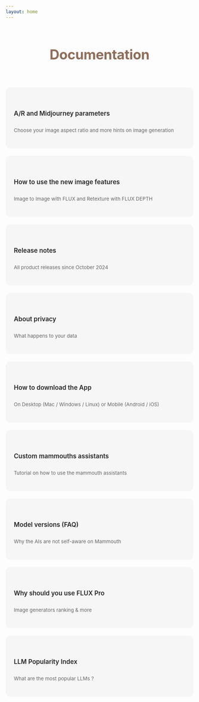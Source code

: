 ```yaml
---
layout: home
---
```


<style>
    /* Mode clair */
    :root {
        --bg-color: #f6f6f7 !important;
        --text-color: #252525 !important;
        --detail-text: #666666 !important;
        --card-hover-border: #8e6e59 !important;
        --title-color: #8e6e59 !important;
        --card-shadow: rgba(0, 0, 0, 0.1) !important;
        --vp-c-brand-1: #8e6e59 !important;
        --vp-c-brand-2:rgb(72, 58, 49) !important;
    }

    /* Mode sombre */
    html.dark {
        --bg-color: #252525 !important;
        --text-color: #ffffff !important;
        --detail-text: #8b8b8b !important;
        --card-hover-border: #8b8b8b !important;
        --title-color: #8e6e59 !important;
        --card-shadow: rgba(255, 255, 255, 0.1) !important;
    }

    .features-grid {
        display: grid;
        grid-template-columns: repeat(auto-fit, minmax(300px, 1fr));
        gap: 20px;
    }

    .feature-card {
        background-color: var(--bg-color);
        padding: 20px;
        border-radius: 12px;
        cursor: pointer;
        text-decoration: none !important;
        color: var(--text-color) !important;
        display: flex;
        flex-direction: column;
        justify-content: center; /* Centre verticalement */
        min-height: 120px; /* Hauteur minimale fixe */
        transition: all 0.3s ease;
        border: 2px solid transparent;
    }

    .feature-card:hover {
        border-color: var(--card-hover-border);
        transform: translateY(-2px);
    }

    .feature-title {
        font-size: 1.2em;
        margin-bottom: 12px;
        text-decoration: none !important;
        font-weight: 600;
        color: var(--text-color);
    }

    .feature-details {
        color: var(--detail-text);
        margin-bottom: 0;
        font-size: 0.95em;
        line-height: 1.6;
        text-decoration: none !important;
    }

    a {
        text-decoration: none !important;
    }

    .site-title {
        margin-top: 60px;
        margin-bottom: 30px;
        color: var(--title-color) !important;
        padding: 10px !important;
        font-size: 2.6em !important;
        font-weight: 700 !important;
        letter-spacing: -0.4px;
    }
</style>

<header>
  <h1 class="site-title">Documentation</h1>
</header>

<div class="features-grid">
    <a href="docs/aspect-ratio-and-midjourney-parameters" class="feature-card">
        <h3 class="feature-title">A/R and Midjourney parameters</h3>
        <p class="feature-details">Choose your image aspect ratio and more hints on image generation</p>
    </a>

  <a href="docs/how-to-use-the-new-image-features" class="feature-card">
        <h3 class="feature-title">How to use the new image features</h3>
        <p class="feature-details">Image to Image with FLUX and Retexture with FLUX DEPTH</p>
  </a>

  <a href="docs/release-notes" class="feature-card">
        <h3 class="feature-title">Release notes</h3>
        <p class="feature-details">All product releases since October 2024</p>
    </a>

  <a href="docs/about-privacy" class="feature-card">
        <h3 class="feature-title">About privacy</h3>
        <p class="feature-details">What happens to your data</p>
    </a>

  <a href="docs/how-to-download-the-mammouth-app" class="feature-card">
        <h3 class="feature-title">How to download the App</h3>
        <p class="feature-details">On Desktop (Mac / Windows / Linux) or Mobile (Android / iOS)</p>
    </a>

  <a href="docs/mammouth-assistant-tutorial" class="feature-card">
        <h3 class="feature-title">Custom mammouths assistants</h3>
        <p class="feature-details">Tutorial on how to use the mammouth assistants</p>
    </a>

  <a href="docs/model-versions" class="feature-card">
        <h3 class="feature-title">Model versions (FAQ)</h3>
        <p class="feature-details">Why the AIs are not self-aware on Mammouth</p>
    </a>

  <a href="docs/why-should-you-use-flux-pro" class="feature-card">
        <h3 class="feature-title">Why should you use FLUX Pro</h3>
        <p class="feature-details">Image generators ranking & more</p>
    </a>

  <a href="docs/the-most-popular-llm" class="feature-card">
        <h3 class="feature-title">LLM Popularity Index</h3>
        <p class="feature-details">What are the most popular LLMs ?</p>
    </a>
</div>

<!--
hero:
  name: Documentation

features:
  - title: Aspect ratio and Midjourney parameters
    details: Choose your image aspect ratio and more hints on image generation
    link: docs/aspect-ratio-and-midjourney-parameters
  - title: How to use the new image features
    details: Image to Image with FLUX and Retexture with FLUX DEPTH
    link: docs/how-to-use-the-new-image-features
  - title: Release notes
    details: All product releases since October 2024
    link: docs/release-notes
  - title: About privacy
    details: What happens to your data
    link: docs/about-privacy
  - title: How to download the Mammouth App
    details: From Desktop (Mac/Windows/Linux) or Mobile (Android & iOS), you can download the app
    link: docs/how-to-download-the-mammouth-app
  - title: Custom mammouths assistants
    details: Tutorial on how to use the mammouth assistants
    link: docs/mammouth-assistant-tutorial
  - title: Model versions (FAQ)
    details: Why the AIs are not self-aware on Mammouth
    link: docs/model-versions
  - title: Why should you use FLUX Pro
    details: Image generators ranking & more
    link: docs/why-should-you-use-flux-pro
  - title: LLM Popularity Index
    details: What are the most popular LLMs ?
    link: docs/the-most-popular-llm

-->
